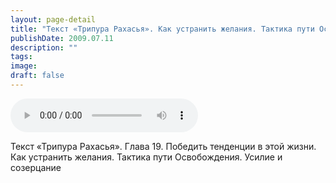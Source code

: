 ```yaml
---
layout: page-detail
title: "Текст «Трипура Рахасья». Как устранить желания. Тактика пути Освобождения"
publishDate: 2009.07.11
description: ""
tags:
image:
draft: false
---
```


<audio title="2009.07.11 - Текст «Трипура Рахасья». Как устранить желания. Тактика пути Освобождения.mp3" src="/upload/iblock/160/1606a6c95cc2deda8e8419c92e455ab2.mp3" controls=""></audio>

 Текст «Трипура Рахасья». Глава 19\. Победить тенденции в этой жизни.  
 Как устранить желания. Тактика пути Освобождения. Усилие и созерцание   

  
